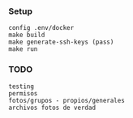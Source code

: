 ### Setup
    config .env/docker
    make build
    make generate-ssh-keys (pass)
    make run

### TODO
    testing
    permisos
    fotos/grupos - propios/generales
    archivos fotos de verdad